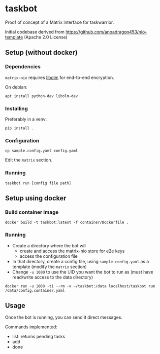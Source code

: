 # taskbot

Proof of concept of a Matrix interface for taskwarrior.

Initial codebase derived from https://github.com/anoadragon453/nio-template (Apache 2.0 License)

## Setup (without docker)

### Dependencies

`matrix-nio` requires [libolm](https://gitlab.matrix.org/matrix-org/olm) for end-to-end encryption.

On debian:

```
apt install python-dev libolm-dev
```

### Installing

Preferably in a venv:

```
pip install .
```

### Configuration

`cp sample.config.yaml config.yaml`

Edit the `matrix` section.

### Running

`taskbot run [config file path]`

## Setup using docker

### Build container image

`docker build -t taskbot:latest -f container/Dockerfile .`

### Running

 - Create a directory where the bot will
   - create and access the matrix-nio store for e2e keys
   - access the configuration file
 - In that directory, create a config file, using `sample.config.yaml` as a template (modify the `matrix` section)
 - Change `-u 1000` to use the UID you want the bot to run as (must have read/write access to the data directory)

`docker run -u 1000 -ti --rm -v ~/taskbot:/data localhost/taskbot run /data/config.container.yaml`

## Usage

Once the bot is running, you can send it direct messages.

Commands implemented:

 - list: returns pending tasks
 - add <text>
 - done <id>
